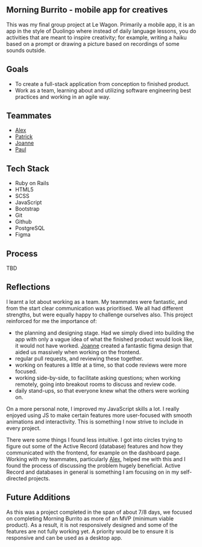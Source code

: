 ## Morning Burrito - mobile app for creatives
This was my final group project at Le Wagon. Primarily a mobile app, it is an app in the style of Duolingo where instead of daily language lessons, you do activities that are meant to inspire creativity; for example, writing a haiku based on a prompt or drawing a picture based on recordings of some sounds outside. 

## Goals
- To create a full-stack application from conception to finished product.
- Work as a team, learning about and utilizing software engineering best practices and working in an agile way.
  
## Teammates
- [Alex](https://github.com/alexandertan527)
- [Patrick](https://github.com/patricka03)
- [Joanne](https://github.com/Andrejo42)
- [Paul](https://github.com/paulosagie15)

## Tech Stack
- Ruby on Rails
- HTML5
- SCSS
- JavaScript
- Bootstrap
- Git
- Github
- PostgreSQL
- Figma

## Process
TBD

## Reflections
I learnt a lot about working as a team. My teammates were fantastic, and from the start clear communication was prioritised. We all had different strengths, but were equally happy to challenge ourselves also. This project reinforced for me the importance of:
- the planning and designing stage. Had we simply dived into building the app with only a vague idea of what the finished product would look like, it would not have worked. [Joanne](https://github.com/Andrejo42) created a fantastic figma design that aided us massively when working on the frontend. 
- regular pull requests, and reviewing these together.
- working on features a little at a time, so that code reviews were more focused.
- working side-by-side, to facilitate asking questions; when working remotely, going into breakout rooms to discuss and review code.
- daily stand-ups, so that everyone knew what the others were working on.

On a more personal note, I improved my JavaScript skills a lot. I really enjoyed using JS to make certain features more user-focused with smooth animations and interactivity. This is something I now strive to include in every project. 

There were some things I found less intuitive. I got into circles trying to figure out some of the Active Record (database) features and how they communicated with the frontend, for example on the dashboard page. Working with my teammates, particularly [Alex](https://github.com/alexandertan527), helped me with this and I found the process of discussing the problem hugely beneficial. Active Record and databases in general is something I am focusing on in my self-directed projects. 

## Future Additions
As this was a project completed in the span of about 7/8 days, we focused on completing Morning Burrito as more of an MVP (minimum viable product). As a result, it is not responsively designed and some of the features are not fully working yet. A priority would be to ensure it is responsive and can be used as a desktop app. 
